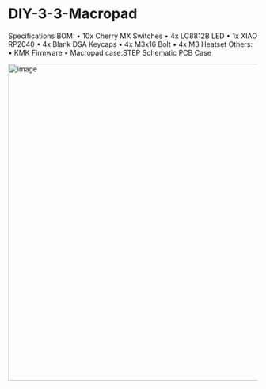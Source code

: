 # DIY-3-3-Macropad
Specifications
BOM:
•	10x Cherry MX Switches
•	4x LC8812B LED
•	1x XIAO RP2040
•	4x Blank DSA Keycaps
•	4x M3x16 Bolt
•	4x M3 Heatset
Others:
•	KMK Firmware
•	Macropad case.STEP
Schematic	PCB	Case
 	 	 


<img width="540" height="639" alt="image" src="https://github.com/user-attachments/assets/4d2ec75b-c3a3-4033-976a-8c330d4e8efc" />
